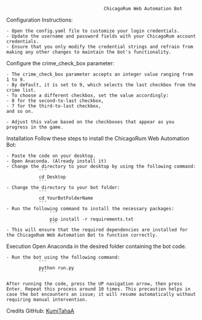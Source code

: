                                         ChicagoRum Web Automation Bot
Configuration Instructions:

    - Open the config.yaml file to customize your login credentials.
    - Update the username and password fields with your ChicagoRum account credentials.
    - Ensure that you only modify the credential strings and refrain from making any other changes to maintain the bot's functionality.


Configure the crime_check_box parameter:

    - The crime_check_box parameter accepts an integer value ranging from 1 to 9.
    - By default, it is set to 9, which selects the last checkbox from the crime list.
    - To choose a different checkbox, set the value accordingly:
    - 8 for the second-to-last checkbox,
    - 7 for the third-to-last checkbox,
    and so on.

    - Adjust this value based on the checkboxes that appear as you progress in the game.



Installation
    Follow these steps to install the ChicagoRum Web Automation Bot:

    - Paste the code on your desktop.
    - Open Anaconda. (Already install it)
    - Change the directory to your desktop by using the following command:
                ```
                cd Desktop
                ```
    - Change the directory to your bot folder:
                ```
                cd YourBotFolderName
                ```
    - Run the following command to install the necessary packages:
                    ```
                    pip install -r requirements.txt
                    ```
    - This will ensure that the required dependencies are installed for the ChicagoRum Web Automation Bot to function correctly.


Execution
    Open Anaconda in the desired folder containing the bot code.

    - Run the bot using the following command:
                ```
                python run.py
                ```

    After running the code, press the UP navigation arrow, then press Enter. Repeat this process around 10 times. This precaution helps in case the bot encounters an issue; it will resume automatically without requiring manual intervention.




Credits
        GitHub: [KumiTahaA](https://github.com/KumiTahaA)
